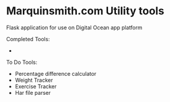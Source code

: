 # Marquinsmith.com Utility tools

Flask application for use on Digital Ocean app platform


Completed Tools:

- 

To Do Tools:

- Percentage difference calculator
- Weight Tracker
- Exercise Tracker
- Har file parser
